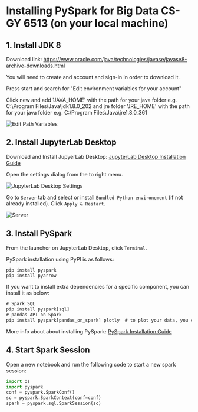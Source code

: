 # Installing PySpark for Big Data CS-GY 6513 (on your local machine)

## 1. Install JDK 8

Download link: https://www.oracle.com/java/technologies/javase/javase8-archive-downloads.html

You will need to create and account and sign-in in order to download it.

Press start and search for "Edit environment variables for your account"

Click new and add 'JAVA_HOME' with the path for your java folder e.g. C:\Program Files\Java\jdk1.8.0_202 and jre folder 'JRE_HOME' with the path for your java folder e.g. C:\Program Files\Java\jre1.8.0_361

![Edit Path Variables](https://user-images.githubusercontent.com/83875912/221330980-8e78f28f-e578-4e6c-b5df-bf34cc241442.png)

## 2. Install JupyterLab Desktop

Download and Install JupyerLab Desktop: [JupyterLab Desktop Installation Guide](https://github.com/jupyterlab/jupyterlab-desktop#installation)

Open the settings dialog from the to right menu. 

![JupyterLab Desktop Settings](https://user-images.githubusercontent.com/83875912/221332625-62128c05-7456-4461-bffc-e50cf4b59731.png)

Go to `Server` tab and select or install `Bundled Python environement` (if not already installed). Click `Apply & Restart`.

![Server](https://user-images.githubusercontent.com/83875912/221332340-96b9c3bf-d7f1-4f34-af85-75d268660388.png)
## 3. Install PySpark
From the launcher on JupyterLab Desktop, click `Terminal`.

PySpark installation using PyPI is as follows:
```cmd
pip install pyspark
pip install pyarrow
```
If you want to install extra dependencies for a specific component, you can install it as below:
```cmd
# Spark SQL
pip install pyspark[sql]
# pandas API on Spark
pip install pyspark[pandas_on_spark] plotly  # to plot your data, you can install plotly together
```
More info about about installing PySpark: [PySpark Installation Guide](https://spark.apache.org/docs/latest/api/python/getting_started/install.html#using-pypi)

## 4. Start Spark Session
Open a new notebook and run the following code to start a new spark session:
```python
import os
import pyspark
conf = pyspark.SparkConf()
sc = pyspark.SparkContext(conf=conf)
spark = pyspark.sql.SparkSession(sc)
```
